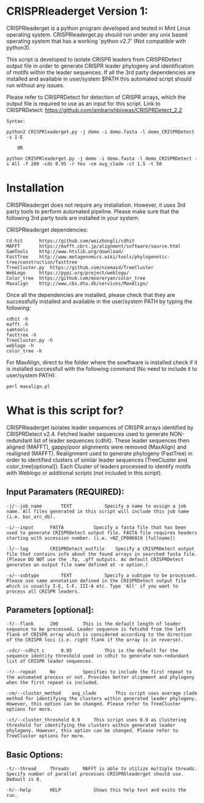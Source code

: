 
# CRISPRleaderget Version 1:

CRISPRleaderget is a python program developed and tested in Mint Linux operating system. CRISPRleaderget.py should run under any unix based operating system that has a working 'python v2.7' (Not compatible with python3). 

This script is developed to isolate CRISPR leaders from CRISPRDetect output file in order to generate CRISPR leader phylogeny and identification of motifs within the leader sequences. If all the 3rd party dependencies are installed and available in user/system $PATH this automated script should run without any issues.

Please refer to CRISPRDetect for detection of CRISPR arrays, which the output file is required to use as an input for this script. Link to CRISPRDetect: https://github.com/ambarishbiswas/CRISPRDetect_2.2

	Syntax:

	python2 CRISPRleaderget.py -j demo -i demo.fasta -l demo_CRISPRDetect -s I-E

		OR

	python CRISPRleaderget.py -j demo -i demo.fasta -l demo_CRISPRDetect -s All -f 200 -cdc 0.95 -r Yes -cm avg_clade -ct 1.5 -t 50 

# Installation

CRISPRleaderget does not require any installation. However, it uses 3rd party tools to perform automated pipeline. Please make sure that the following 3rd party tools are installed in your system.

CRISPRleaderget dependencies:

	Cd-hit		https://github.com/weizhongli/cdhit
	MAFFT		https://mafft.cbrc.jp/alignment/software/source.html
	SamTools	http://www.htslib.org/download/
	FastTree	http://www.metagenomics.wiki/tools/phylogenetic-tree/construction/fasttree
	TreeCluster.py	https://github.com/niemasd/TreeCluster
	WebLogo		https://pypi.org/project/weblogo/
	Color_tree	https://github.com/mooreryan/color_tree
	Maxalign	http://www.cbs.dtu.dk/services/MaxAlign/

Once all the dependencies are installed, please check that they are successfully installed and available in the user/system PATH by typing the following:

	cdhit -h
	mafft -h
	samtools
	fasttree -h
	TreeCluster.py -h
	weblogo -h
	color_tree -h
	
For MaxAlign, direct to the folder where the sowftware is installed check if it is installed successfull with the following command (No need to include it to user/system PATH):
	
	perl maxalign.pl

# What is this script for?

CRISPRleaderget isolates leader sequences of CRISPR arrays identified by CRISPRDetect v2.4. Fetched leader sequences used to generate NON-redundant list of leader sequences (cdhit). These leader sequences then aligned (MAFFT), gappy/poor alignments were removed (MaxAlign) and realigned (MAFFT). Realignment used to generate phylogeny (FastTree) in order to identified clusters of similar leader sequences (TreeCluster and color_tree[optional]). Each Cluster of leaders processed to identify motifs with Weblogo or additional scripts (not included in this script).

Input Paramaters (REQUIRED):
----------------------------
	-j/--job_name		TEXT			Specify a name to assign a job name. All files generated in this script will include this job name (i.e. bac_arc_db).

	-i/--input		FASTA			Specify a fasta file that has been used to generate CRISPRDetect output file. FASTA file requires headers starting with accession number. (i.e. >NZ_CP006019 [fullname])

	-l/--log		CRISPRDetect_outfile	Specify a CRISPRDetect output file that contains info about the found arrays in searched fasta file. (Please DO NOT use the .fp, .gff outputs. As default CRISPRDetect generates an output file name defined at -o option.)

	-s/--subtype		TEXT			Specify a subtype to be processed. Please use same annotation defined in the CRISPRDetect output file which is usually I-E, I-F, III-A etc. Type 'All' if you want to process all CRISPR leaders.

Parameters [optional]:
----------------------
	-f/--flank		200			This is the default length of leader sequence to be processed. Leader sequence is fetcehd from the left flank of CRISPR array which is considered according to the direction of the CRISPR loci (i.e. right flank if the array is in reverse).

	-cdc/--cdhit_c		0.95			This is the default for the sequence identity threshold used in cdhit to generate non-redundant list of CRISPR leader sequences.

	-r/--repeat		No			Specifies to include the first repeat to the automated process or not. Provides better alignment and phylogeny when the first repeat is included.

	-cm/--cluster_method	avg_clade		This script uses average clade method for identifying the clusters within generated leader phylogeny. However, this option can be changed. Please refer to TreeCluster options for more.

	-ct/--cluster_threshold	0.9		This script uses 0.9 as clustering threshold for identifying the clusters within generated leader phylogeny. However, this option can be changed. Please refer to TreeCluster options for more.

Basic Options:
--------------
	-t/--thread		Threads		MAFFT is able to utilize multiple threads. Specify number of parallel processes CRISPRDleaderget should use. Dedault is 8.

	-h/--help		HELP			Shows this help text and exits the run.
